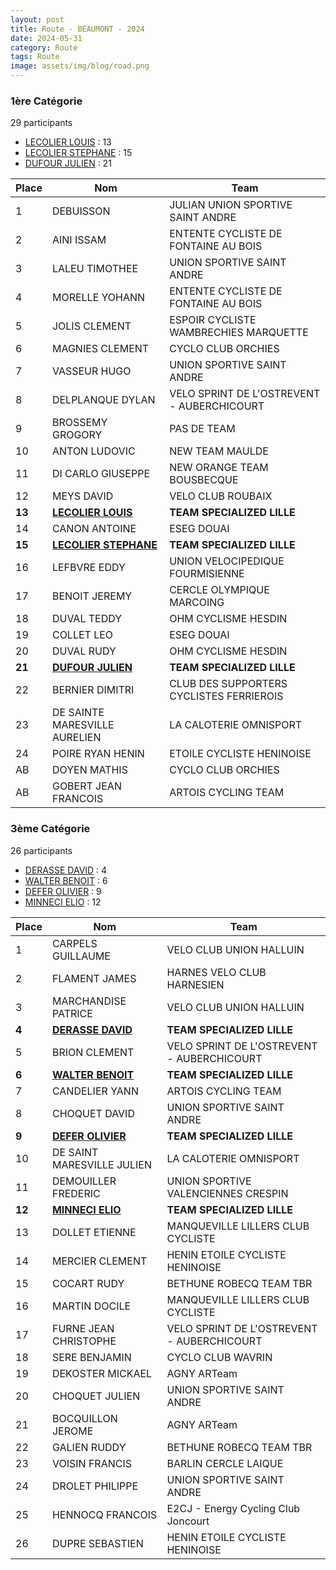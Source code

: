 ```yaml
---
layout: post
title: Route - BEAUMONT - 2024
date: 2024-05-31
category: Route
tags: Route
image: assets/img/blog/road.png
---
```


### 1ère Catégorie
29 participants
- [LECOLIER LOUIS](https://teamspecializedlille.cc/coureurs/lecolierlouis) : 13
- [LECOLIER STEPHANE](https://teamspecializedlille.cc/coureurs/lecolierstephane) : 15
- [DUFOUR JULIEN](https://teamspecializedlille.cc/coureurs/dufourjulien) : 21

| Place  | Nom                                                                                    | Team                                       |
|--------|----------------------------------------------------------------------------------------|--------------------------------------------|
| 1      | DEBUISSON                                                                              | JULIAN UNION SPORTIVE SAINT ANDRE          |
| 2      | AINI ISSAM                                                                             | ENTENTE CYCLISTE DE FONTAINE AU BOIS       |
| 3      | LALEU TIMOTHEE                                                                         | UNION SPORTIVE SAINT ANDRE                 |
| 4      | MORELLE YOHANN                                                                         | ENTENTE CYCLISTE DE FONTAINE AU BOIS       |
| 5      | JOLIS CLEMENT                                                                          | ESPOIR CYCLISTE WAMBRECHIES MARQUETTE      |
| 6      | MAGNIES CLEMENT                                                                        | CYCLO CLUB ORCHIES                         |
| 7      | VASSEUR HUGO                                                                           | UNION SPORTIVE SAINT ANDRE                 |
| 8      | DELPLANQUE DYLAN                                                                       | VELO SPRINT DE L'OSTREVENT - AUBERCHICOURT |
| 9      | BROSSEMY GROGORY                                                                       | PAS DE TEAM                                |
| 10     | ANTON LUDOVIC                                                                          | NEW TEAM MAULDE                            |
| 11     | DI CARLO GIUSEPPE                                                                      | NEW ORANGE TEAM BOUSBECQUE                 |
| 12     | MEYS DAVID                                                                             | VELO CLUB ROUBAIX                          |
| **13** | **[LECOLIER LOUIS](https://teamspecializedlille.cc/coureurs/lecolierlouis)**       | **TEAM SPECIALIZED LILLE**                 |
| 14     | CANON ANTOINE                                                                          | ESEG DOUAI                                 |
| **15** | **[LECOLIER STEPHANE](https://teamspecializedlille.cc/coureurs/lecolierstephane)** | **TEAM SPECIALIZED LILLE**                 |
| 16     | LEFBVRE EDDY                                                                           | UNION VELOCIPEDIQUE FOURMISIENNE           |
| 17     | BENOIT JEREMY                                                                          | CERCLE OLYMPIQUE MARCOING                  |
| 18     | DUVAL TEDDY                                                                            | OHM CYCLISME HESDIN                        |
| 19     | COLLET LEO                                                                             | ESEG DOUAI                                 |
| 20     | DUVAL RUDY                                                                             | OHM CYCLISME HESDIN                        |
| **21** | **[DUFOUR JULIEN](https://teamspecializedlille.cc/coureurs/dufourjulien)**         | **TEAM SPECIALIZED LILLE**                 |
| 22     | BERNIER DIMITRI                                                                        | CLUB DES SUPPORTERS CYCLISTES FERRIEROIS   |
| 23     | DE SAINTE MARESVILLE AURELIEN                                                          | LA CALOTERIE OMNISPORT                     |
| 24     | POIRE RYAN HENIN                                                                       | ETOILE CYCLISTE HENINOISE                  |
| AB     | DOYEN MATHIS                                                                           | CYCLO CLUB ORCHIES                         |
| AB     | GOBERT JEAN FRANCOIS                                                                   | ARTOIS CYCLING TEAM                        |

### 3ème Catégorie
26 participants
- [DERASSE DAVID](https://teamspecializedlille.cc/coureurs/derassedavid) : 4
- [WALTER BENOIT](https://teamspecializedlille.cc/coureurs/walterbenoit) : 6
- [DEFER OLIVIER](https://teamspecializedlille.cc/coureurs/deferolivier) : 9
- [MINNECI ELIO](https://teamspecializedlille.cc/coureurs/minnecielio) : 12




| Place  | Nom                                                                            | Team                                       |
|--------|--------------------------------------------------------------------------------|--------------------------------------------|
| 1      | CARPELS GUILLAUME                                                              | VELO CLUB UNION HALLUIN                    |
| 2      | FLAMENT JAMES                                                                  | HARNES VELO CLUB HARNESIEN                 |
| 3      | MARCHANDISE PATRICE                                                            | VELO CLUB UNION HALLUIN                    |
| **4**  | **[DERASSE DAVID](https://teamspecializedlille.cc/coureurs/derassedavid)** | **TEAM SPECIALIZED LILLE**                 |
| 5      | BRION CLEMENT                                                                  | VELO SPRINT DE L'OSTREVENT - AUBERCHICOURT |
| **6**  | **[WALTER BENOIT](https://teamspecializedlille.cc/coureurs/walterbenoit)** | **TEAM SPECIALIZED LILLE**                 |
| 7      | CANDELIER YANN                                                                 | ARTOIS CYCLING TEAM                        |
| 8      | CHOQUET DAVID                                                                  | UNION SPORTIVE SAINT ANDRE                 |
| **9**  | **[DEFER OLIVIER](https://teamspecializedlille.cc/coureurs/deferolivier)** | **TEAM SPECIALIZED LILLE**                 |
| 10     | DE SAINT MARESVILLE JULIEN                                                     | LA CALOTERIE OMNISPORT                     |
| 11     | DEMOUILLER FREDERIC                                                            | UNION SPORTIVE VALENCIENNES CRESPIN        |
| **12** | **[MINNECI ELIO](https://teamspecializedlille.cc/coureurs/minnecielio)**   | **TEAM SPECIALIZED LILLE**                 |
| 13     | DOLLET ETIENNE                                                                 | MANQUEVILLE LILLERS CLUB CYCLISTE          |
| 14     | MERCIER CLEMENT                                                                | HENIN ETOILE CYCLISTE HENINOISE            |
| 15     | COCART RUDY                                                                    | BETHUNE ROBECQ TEAM TBR                    |
| 16     | MARTIN DOCILE                                                                  | MANQUEVILLE LILLERS CLUB CYCLISTE          |
| 17     | FURNE JEAN CHRISTOPHE                                                          | VELO SPRINT DE L'OSTREVENT - AUBERCHICOURT |
| 18     | SERE BENJAMIN                                                                  | CYCLO CLUB WAVRIN                          |
| 19     | DEKOSTER MICKAEL                                                               | AGNY ARTeam                                |
| 20     | CHOQUET JULIEN                                                                 | UNION SPORTIVE SAINT ANDRE                 |
| 21     | BOCQUILLON JEROME                                                              | AGNY ARTeam                                |
| 22     | GALIEN RUDDY                                                                   | BETHUNE ROBECQ TEAM TBR                    |
| 23     | VOISIN FRANCIS                                                                 | BARLIN CERCLE LAIQUE                       |
| 24     | DROLET PHILIPPE                                                                | UNION SPORTIVE SAINT ANDRE                 |
| 25     | HENNOCQ FRANCOIS                                                               | E2CJ - Energy Cycling Club Joncourt        |
| 26     | DUPRE SEBASTIEN                                                                | HENIN ETOILE CYCLISTE HENINOISE            |